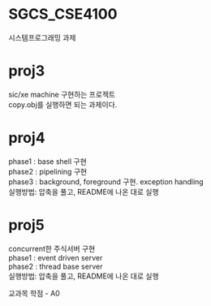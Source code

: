 # SGCS_CSE4100
시스템프로그래밍 과제

# proj3
sic/xe machine 구현하는 프로젝트  
copy.obj를 실행하면 되는 과제이다.

# proj4
phase1 : base shell 구현  
phase2 : pipelining 구현  
phase3 : background, foreground 구현. exception handling  
실행방법: 압축을 풀고, README에 나온 대로 실행

# proj5
concurrent한 주식서버 구현  
phase1 : event driven server  
phase2 : thread base server  
실행방법: 압축을 풀고, README에 나온 대로 실행

교과목 학점 - A0
